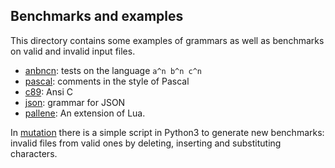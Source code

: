 ## Benchmarks and examples

This directory contains some examples of grammars as well as benchmarks on
valid and invalid input files. 

 - [anbncn](./anbncn):  tests on the language `a^n b^n c^n`
 - [pascal](./pascal): comments in the style of Pascal
 - [c89](./c89): Ansi C 
 - [json](./json): grammar for JSON
 - [pallene](./pallene): An extension of Lua. 

In [mutation](./mutation) there is a simple script in Python3 to generate new
benchmarks: invalid files from valid ones by deleting, inserting and
substituting characters. 

